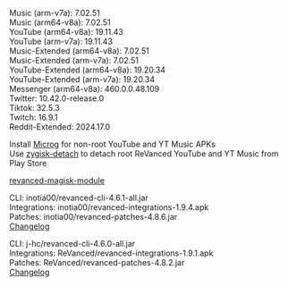 Music (arm-v7a): 7.02.51  
Music (arm64-v8a): 7.02.51  
YouTube (arm64-v8a): 19.11.43  
YouTube (arm-v7a): 19.11.43  
Music-Extended (arm64-v8a): 7.02.51  
Music-Extended (arm-v7a): 7.02.51  
YouTube-Extended (arm64-v8a): 19.20.34  
YouTube-Extended (arm-v7a): 19.20.34  
Messenger (arm64-v8a): 460.0.0.48.109  
Twitter: 10.42.0-release.0  
Tiktok: 32.5.3  
Twitch: 16.9.1  
Reddit-Extended: 2024.17.0  

Install [Microg](https://github.com/ReVanced/GmsCore/releases) for non-root YouTube and YT Music APKs  
Use [zygisk-detach](https://github.com/j-hc/zygisk-detach) to detach root ReVanced YouTube and YT Music from Play Store  

[revanced-magisk-module](https://github.com/j-hc/revanced-magisk-module)
  
CLI: inotia00/revanced-cli-4.6.1-all.jar  
Integrations: inotia00/revanced-integrations-1.9.4.apk  
Patches: inotia00/revanced-patches-4.8.6.jar  
[Changelog](https://github.com/inotia00/revanced-patches/releases/tag/v4.8.6)

CLI: j-hc/revanced-cli-4.6.0-all.jar  
Integrations: ReVanced/revanced-integrations-1.9.1.apk  
Patches: ReVanced/revanced-patches-4.8.2.jar  
[Changelog](https://github.com/ReVanced/revanced-patches/releases/tag/v4.8.2)  
